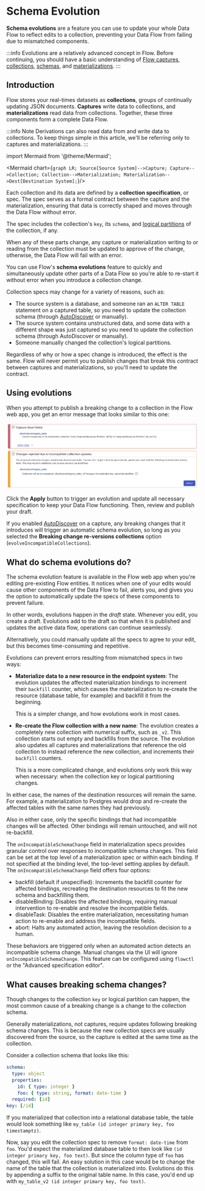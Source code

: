 # Schema Evolution

**Schema evolutions** are a feature you can use to update your whole Data Flow to reflect edits to a collection, preventing your Data Flow from failing due to mismatched components.

:::info
Evolutions are a relatively advanced concept in Flow.
Before continuing, you should have a basic understanding of [Flow captures](../captures.md), [collections](../collections.md), [schemas](../schemas.md), and [materializations](/concepts/materialization).
:::

## Introduction

Flow stores your real-times datasets as **collections**, groups of continually updating JSON documents.
**Captures** write data to collections, and **materializations** read data from collections.
Together, these three components form a complete Data Flow.

:::info Note
Derivations can also read data from and write data to collections.
To keep things simple in this article, we'll be referring only to captures and materializations.
:::

import Mermaid from '@theme/Mermaid';

<Mermaid chart={`
  graph LR;
    Source[Source System]-->Capture;
		Capture-->Collection;
    Collection-->Materialization;
    Materialization-->Dest[Destination System];
`}/>

Each collection and its data are defined by a **collection specification**, or spec.
The spec serves as a formal contract between the capture and the materialization, ensuring that data is correctly shaped and moves through the Data Flow without error.

The spec includes the collection's `key`, its `schema`, and [logical partitions](./projections.md#logical-partitions) of the collection, if any.

When any of these parts change, any capture or materialization writing to or reading from the collection must be updated to approve of the change, otherwise, the Data Flow will fail with an error.

You can use Flow's **schema evolutions** feature to quickly and simultaneously update other parts of a Data Flow so you're able to re-start it without error when you introduce a collection change.

Collection specs may change for a variety of reasons, such as:

- The source system is a database, and someone ran an `ALTER TABLE` statement on a captured table, so you need to update the collection schema (through [AutoDiscover](../captures.md#automatically-update-captures) or manually).
- The source system contains unstructured data, and some data with a different shape was just captured so you need to update the collection schema (through AutoDiscover or manually).
- Someone manually changed the collection's logical partitions.

Regardless of why or how a spec change is introduced, the effect is the same. Flow will never permit you to publish changes that break this contract between captures and materializations, so you'll need to update the contract.

## Using evolutions

When you attempt to publish a breaking change to a collection in the Flow web app, you get an error message that looks similar to this one:

![](<./evolutions-images/ui-evolution-re-create.png>)

Click the **Apply** button to trigger an evolution and update all necessary specification to keep your Data Flow functioning. Then, review and publish your draft.

If you enabled [AutoDiscover](../captures.md#automatically-update-captures) on a capture, any breaking changes that it introduces will trigger an automatic schema evolution, so long as you selected the **Breaking change re-versions collections** option (`evolveIncompatibleCollections`).

## What do schema evolutions do?

The schema evolution feature is available in the Flow web app when you're editing pre-existing Flow entities.
It notices when one of your edits would cause other components of the Data Flow to fail, alerts you, and gives you the option to automatically update the specs of these components to prevent failure.

In other words, evolutions happen in the *draft* state. Whenever you edit, you create a draft.
Evolutions add to the draft so that when it is published and updates the active data flow, operations can continue seamlessly.

Alternatively, you could manually update all the specs to agree to your edit, but this becomes time-consuming and repetitive.

Evolutions can prevent errors resulting from mismatched specs in two ways:

* **Materialize data to a new resource in the endpoint system**: The evolution updates the affected materialization bindings to increment their `backfill` counter, which causes the materialization to re-create the resource (database table, for example) and backfill it from the beginning.

   This is a simpler change, and how evolutions work in most cases.

* **Re-create the Flow collection with a new name**: The evolution creates a completely new collection with numerical suffix, such as `_v2`. This collection starts out empty and backfills from the source. The evolution also updates all captures and materializations that reference the old collection to instead reference the new collection, and increments their `backfill` counters.

   This is a more complicated change, and evolutions only work this way when necessary: when the collection key or logical partitioning changes.

In either case, the names of the destination resources will remain the same. For example, a materialization to Postgres would drop and re-create the affected tables with the same names they had previously.

Also in either case, only the specific bindings that had incompatible changes will be affected. Other bindings will remain untouched, and will not re-backfill.

The `onIncompatibleSchemaChange` field in materialization specs provides granular control over responses to incompatible schema changes.
This field can be set at the top level of a materialization spec or within each binding.
If not specified at the binding level, the top-level setting applies by default.
The `onIncompatibleSchemaChange` field offers four options:

- backfill (default if unspecified): Increments the backfill counter for affected bindings, recreating the destination resources to fit the new schema and backfilling them.
- disableBinding: Disables the affected bindings, requiring manual intervention to re-enable and resolve the incompatible fields.
- disableTask: Disables the entire materialization, necessitating human action to re-enable and address the incompatible fields.
- abort: Halts any automated action, leaving the resolution decision to a human.

These behaviors are triggered only when an automated action detects an incompatible schema change.
Manual changes via the UI will ignore `onIncompatibleSchemaChange`.
This feature can be configured using `flowctl` or the "Advanced specification editor".

## What causes breaking schema changes?

Though changes to the collection `key` or logical partition can happen, the most common cause of a breaking change is a change to the collection schema.

Generally materializations, not captures, require updates following breaking schema changes. This is because the new collection specs are usually discovered from the source, so the capture is edited at the same time as the collection.

Consider a collection schema that looks like this:

```yaml
schema:
  type: object
  properties:
    id: { type: integer }
    foo: { type: string, format: date-time }
  required: [id]
key: [/id]
```

If you materialized that collection into a relational database table, the table would look something like `my_table (id integer primary key, foo timestamptz)`.

Now, say you edit the collection spec to remove `format: date-time` from `foo`. You'd expect the materialized database table to then look like `(id integer primary key, foo text)`. But since the column type of `foo` has changed, this will fail. An easy solution in this case would be to change the name of the table that the collection is materialized into. Evolutions do this by appending a suffix to the original table name. In this case, you'd end up with `my_table_v2 (id integer primary key, foo text)`.

